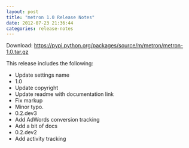 ```yaml
---
layout: post
title: "metron 1.0 Release Notes"
date: 2012-07-23 21:36:44
categories: release-notes
---
```


Download: <https://pypi.python.org/packages/source/m/metron/metron-1.0.tar.gz>

This release includes the following:

* Update settings name
* 1.0
* Update copyright
* Update readme with documentation link
* Fix markup
* Minor typo.
* 0.2.dev3
* Add AdWords conversion tracking
* Add a bit of docs
* 0.2.dev2
* Add activity tracking
